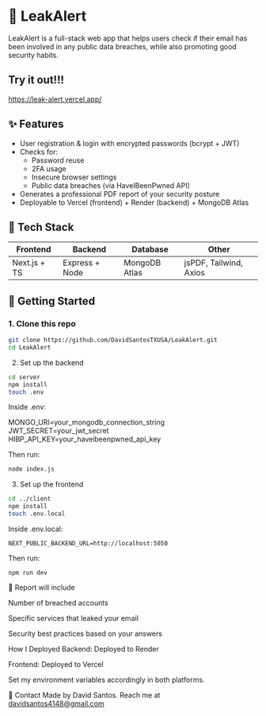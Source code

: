 # 🔐 LeakAlert

LeakAlert is a full-stack web app that helps users check if their email has been involved in any public data breaches, while also promoting good security habits.

## Try it out!!!

https://leak-alert.vercel.app/

## ✨ Features

- User registration & login with encrypted passwords (bcrypt + JWT)
- Checks for:
  - Password reuse
  - 2FA usage
  - Insecure browser settings
  - Public data breaches (via HaveIBeenPwned API)
- Generates a professional PDF report of your security posture
- Deployable to Vercel (frontend) + Render (backend) + MongoDB Atlas

## 🧠 Tech Stack

| Frontend        | Backend        | Database       | Other            |
|----------------|----------------|----------------|------------------|
| Next.js + TS    | Express + Node | MongoDB Atlas  | jsPDF, Tailwind, Axios |

## 🚀 Getting Started

### 1. Clone this repo

```bash
git clone https://github.com/DavidSantosTXUSA/LeakAlert.git
cd LeakAlert
```
2. Set up the backend



```bash
cd server
npm install
touch .env
```
Inside .env:

MONGO_URI=your_mongodb_connection_string
JWT_SECRET=your_jwt_secret
HIBP_API_KEY=your_haveibeenpwned_api_key

Then run:

```bash
node index.js
```

3. Set up the frontend

```bash
cd ../client
npm install
touch .env.local

```
Inside .env.local:
```
NEXT_PUBLIC_BACKEND_URL=http://localhost:5050
```
Then run:

```
npm run dev
```

📄 Report will include

Number of breached accounts

Specific services that leaked your email

Security best practices based on your answers

How I Deployed
Backend: Deployed to Render

Frontend: Deployed to Vercel

Set my environment variables accordingly in both platforms.

📧 Contact
Made by David Santos. Reach me at davidsantos4148@gmail.com
